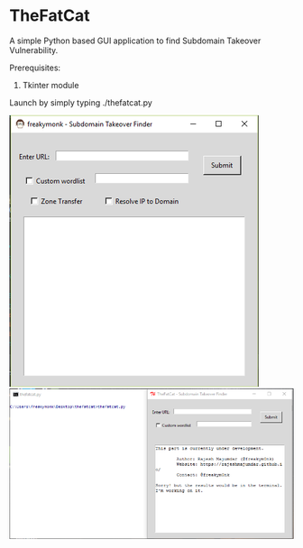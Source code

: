 # TheFatCat
A simple Python based GUI application to find Subdomain Takeover Vulnerability.

Prerequisites:
1. Tkinter module

Launch by simply typing ./thefatcat.py



![alt tag](https://github.com/rajeshmajumdar/TheFatCat/blob/master/ScreenShots/freakymonk.png)
![alt tag](https://github.com/rajeshmajumdar/TheFatCat/blob/master/ScreenShots/thefatcat.png)
